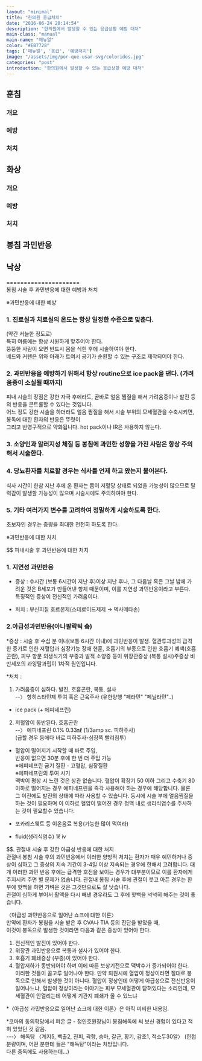 ```yaml
---
layout: "minimal"
title: "한의원 응급처치"
date: "2016-06-24 20:14:54"
description: "한의원에서 발생할 수 있는 응급상황 예방 대처"
main-class: "manual"
main-name: "매뉴얼"
color: "#EB7728"
tags: ['매뉴얼', '응급', '예방처치']
image: "/assets/img/por-que-usar-svg/coloridos.jpg"
categories: "post"
introduction: "한의원에서 발생할 수 있는 응급상황 예방 대처"
---
```


## 훈침

### 개요

### 예방

### 처치

## 화상

### 개요

### 예방

### 처치

## 봉침 과민반응

## 낙상

=====================  
봉침 시술 후 과민반응에 대한 예방과 처치 

※과민반응에 대한 예방 

### 1. 진료실과 치료실의 온도는 항상 일정한 수준으로 맞춘다. 
(약간 서늘한 정도로)   
특히 여름에는 항상 시원하게 맞추어야 한다.   
뚱뚱한 사람이 오면 반드시 몸을 식힌 후에 시술하여야 한다.   
베드와 커텐은 위와 아래가 트여서 공기가 순환할 수 있는 구조로 제작되어야 한다. 

### 2. 과민반응을 예방하기 위해서 항상 routine으로 ice pack을 댄다. (가려움증이 소실될 때까지) 
피내 시술의 장점은 강한 자극 후에라도, 곧바로 얼음 찜질을 해서 가려움증이나 발진 등의 반응을 콘트롤할 수 있다는 것입니다.   
어느 정도 강한 시술을 하더라도 얼음 찜질을 해서 시술 부위의 모세혈관을 수축시키면, 봉독에 대한 환자의 반응은 뚜렷이   
그리고 반영구적으로 약화됩니다. hot pack이나 IR은 사용하지 않는다. 

### 3. 소양인과 알러지성 체질 등 봉침에 과민한 성향을 가진 사람은 항상 주의해서 시술한다. 

### 4. 당뇨환자를 치료할 경우는 식사를 언제 하고 왔는지 물어본다. 
식사 시간이 한참 지난 후에 온 환자는 몸이 저혈당 상태로 되었을 가능성이 많으므로 탈력감이 발생할 가능성이 많으며 시술시에도 주의하여야 한다. 

### 5. 기타 여러가지 변수를 고려하여 정밀하게 시술하도록 한다. 
초보자인 경우는 증량을 최대한 천천히 하도록 한다. 



※과민반응에 대한 처치 

$$ 피내시술 후 과민반응에 대한 처치 

### 1. 지연성 과민반응 
* 증상 : 수시간 (보통 6시간이 지난 후)이상 지난 후나, 그 다음날 혹은 그날 밤에 가려운 것은 B세포가 만들어낸 항체 때문이며, 이를 지연성 과민반응이라고 부른다. 특징적인 증상이 전신적인 가려움이다. 

* 처치 : 부신피질 호르몬제(스테로이드제제 → 덱사메타손) 

### 2.아급성과민반응(아나팔락틱 숔) 
*증상 : 시술 후 수십 분 이내(보통 6시간 이내)에 과민반응이 발생. 혈관투과성의 급격한 증가로 인한 저혈압과 심장기능 장애 현훈, 호흡기의 부종으로 인한 호흡기 폐색(호흡곤란), 피부 항문 외생식기의 부종과 발적 소양증 등이 위장관증상 (복통 설사)주증상 비만세포의 과잉탈과립이 1차적 원인입니다. 

*처치 :   
1) 가려움증이 심하다. 발진, 호흡곤란, 복통, 설사   
--〉 항히스타민제 투여 혹은 근육주사 (유한양행 “페라민" "페닐라민"..)   
+ ice pack (+ 에피네프린) 

2) 저혈압이 동반된다. 호흡곤란   
--〉 에피네프린 0.1% 0.33㎖ (1/3amp sc. 피하주사)   
(급할 경우 등에다 바로 피하주사-심장쪽 빨리침투)   
* 혈압이 떨어지기 시작할 때 바로 주입,   
반응이 없으면 30분 후에 한 번 더 주입 가능   
※에피네프린 금기 질환 - 고혈압, 심장질환   
※에피네프린의 투여 시기   
맥박이 평상 시 느린 것은 상관 없습니다. 혈압이 확장기 50 이하 그리고 수축기 80 이하로 떨어지는 경우 에피네프린을 즉각 사용해야 하는 경우에 해당합니다. 물론 그 이전에도 발진의 상태에 따라 사용할 수 있습니다. 동시에 시술 부에 얼음찜질을 하는 것이 필요하며 이 이하로 혈압이 떨어진 경우 정맥 내로 생리식염수를 주사하는 것이 필요할수 있습니다. 

+ 포카리스웨트 등 이온음료 복용(가능한 많이 먹여라) 

+ fluid(생리식염수) 1ℓ iv 



$$. 관절내 시술 후 강한 아급성 반응에 대한 처지   
관절내 봉침 시술 후의 과민반응에서 이러한 양방적 처치는 환자가 매우 예민하거나 증상이 심하고 그 증상의 지속 기간이 3-4일 이상 지속되는 경우에 한해서 고려합니다. 대개 이러한 과민 반응 후에는 급격한 호전을 보이는 경우가 대부분이므로 이를 환자에게 주지시켜 주면 별 문제가 없습니다. 관절내 봉침 시술 후에 관절이 붓고 아픈 경우는 환부에 핫백을 하면 가벼운 것은 그것만으로도 잘 낫습니다.   
관절이 심하게 부어서 활액을 다시 빼낸 경우라도 그 후에 핫백을 넉넉히 해주는 것이 좋습니다. 



〈아급성 과민반응으로 일어난 쇼크에 대한 이론〉   
만약에 환자가 봉침을 시술 받은 후 CVA나 TIA 등의 진단을 받았을 때,   
이것이 봉독으로 발생한 것이라면 다음과 같은 증상이 있어야 한다. 

1) 전신적인 발진이 있어야 한다.   
2) 위장관 과민반응으로 복통과 설사가 있어야 한다.   
3) 호흡기 폐쇄증상 (부종)이 있어야 한다.   
4) 혈압저하가 동반되어야 하며 이에 따른 보상기전으로 맥박수가 증가되어야 한다.   
이러한 것들이 골고루 일어나야 한다. 만약 퇴원시에 혈압이 정상이라면 절대로 봉독으로 인해서 발생한 것이 아니다. 혈압이 정상인데 어떻게 아급성으로 전신반응이 일어나느냐, 혈압이 정상이라는 이야기는 피부 모세혈관이 닫혀있다는 소리인데, 모세혈관이 안열리는데 어떻게 기관지 폐쇄가 올 수 있느냐 

*〈아급성 과민반응으로 일어난 쇼크에 대한 이론〉은 아직 미비한 내용임. 

  
*코마의 동의학당에서 퍼온 글 - 정인호원장님이 봉침해독에 써 보신 경험이 있다고 적혀 있었던 것 같음.   
---〉 해독탕 〈계지5, 백출2, 진피, 곽향, 승마, 갈근, 황기, 감초1, 적소두30알〉 (한첩 분량이며, 어떤 분한테 들은 "해독탕"이라는 처방입니다.   
다른 중독에도 사용하는데...)   

